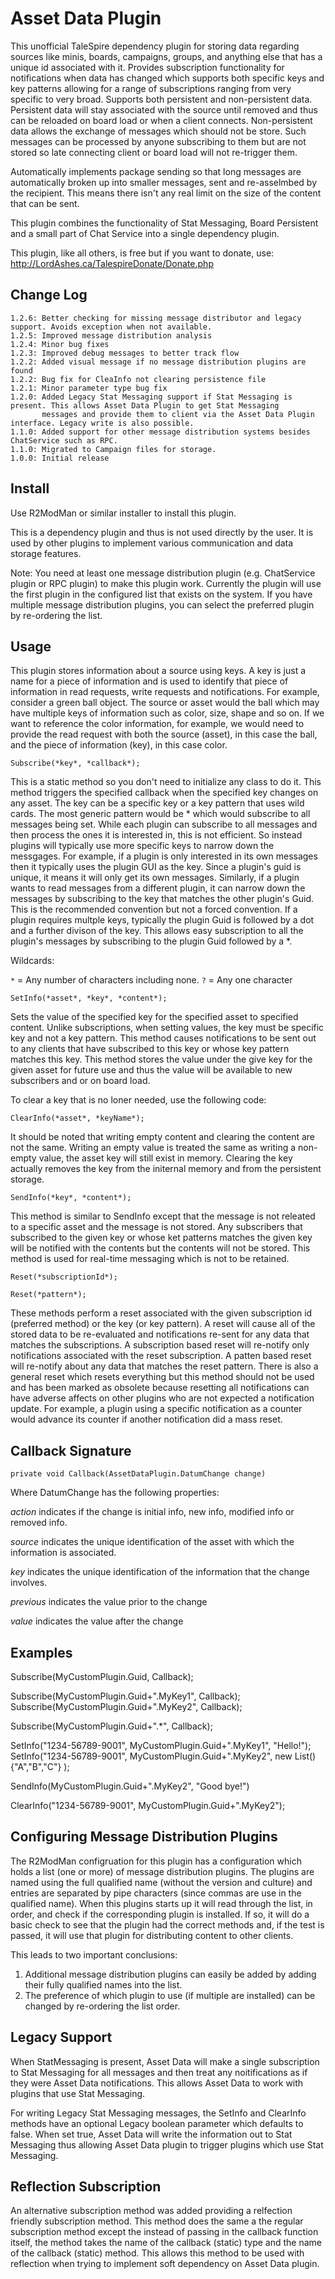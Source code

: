 # Asset Data Plugin

This unofficial TaleSpire dependency plugin for storing data regarding sources like minis, boards, campaigns, groups, and
anything else that has a unique id associated with it. Provides subscription functionality for notifications when data has
changed which supports both specific keys and key patterns allowing for a range of subscriptions ranging from very specific
to very broad. Supports both persistent and non-persistent data. Persistent data will stay associated with the source until
removed and thus can be reloaded on board load or when a client connects. Non-persistent data allows the exchange of messages
which should not be store. Such messages can be processed by anyone subscribing to them but are not stored so late connecting
client or board load will not re-trigger them.

Automatically implements package sending so that long messages are automatically broken up into smaller messages, sent and
re-asselmbed by the recipient. This means there isn't any real limit on the size of the content that can be sent. 

This plugin combines the functionality of Stat Messaging, Board Persistent and a small part of Chat Service into a single
dependency plugin.  

This plugin, like all others, is free but if you want to donate, use: http://LordAshes.ca/TalespireDonate/Donate.php

## Change Log

```
1.2.6: Better checking for missing message distributor and legacy support. Avoids exception when not available.
1.2.5: Improved message distribution analysis
1.2.4: Minor bug fixes
1.2.3: Improved debug messages to better track flow
1.2.2: Added visual message if no message distribution plugins are found
1.2.2: Bug fix for CleaInfo not clearing persistence file 
1.2.1: Minor parameter type bug fix
1.2.0: Added Legacy Stat Messaging support if Stat Messaging is present. This allows Asset Data Plugin to get Stat Messaging
       messages and provide them to client via the Asset Data Plugin interface. Legacy write is also possible.
1.1.0: Added support for other message distribution systems besides ChatService such as RPC.
1.1.0: Migrated to Campaign files for storage.
1.0.0: Initial release
```

## Install

Use R2ModMan or similar installer to install this plugin.

This is a dependency plugin and thus is not used directly by the user. It is used by other plugins to implement various
communication and data storage features.

Note: You need at least one message distribution plugin (e.g. ChatService plugin or RPC plugin) to make this plugin work.
Currently the plugin will use the first plugin in the configured list that exists on the system. If you have multiple
message distribution plugins, you can select the preferred plugin by re-ordering the list.

## Usage

This plugin stores information about a source using keys. A key is just a name for a piece of information and is used
to identify that piece of information in read requests, write requests and notifications. For example, consider a green
ball object. The source or asset would the ball which may have multiple keys of information such as color, size, shape
and so on. If we want to reference the color information, for example, we would need to provide the read request with
both the source (asset), in this case the ball, and the piece of information (key), in this case color. 

```
Subscribe(*key*, *callback*);
```

This is a static method so you don't need to initialize any class to do it. This method triggers the specified callback
when the specified key changes on any asset. The key can be a specific key or a key pattern that uses wild cards. The
most generic pattern would be * which would subscribe to all messages being set. While each plugin can subscribe to all
messages and then process the ones it is interested in, this is not efficient. So instead plugins will typically use more
specific keys to narrow down the messgages. For example, if a plugin is only interested in its own messages then it
typically uses the plugin GUI as the key. Since a plugin's guid is unique, it means it will only get its own messages.
Similarly, if a plugin wants to read messages from a different plugin, it can narrow down the messages by subscribing
to the key that matches the other plugin's Guid. This is the recommended convention but not a forced convention. If a
plugin requires multple keys, typically the plugin Guid is followed by a dot and a further divison of the key. This
allows easy subscription to all the plugin's messages by subscribing to the plugin Guid followed by a *.

Wildcards:

``*`` = Any number of characters including none.
``?`` = Any one character


```
SetInfo(*asset*, *key*, *content*);
```

Sets the value of the specified key for the specified asset to specified content.
Unlike subscriptions, when setting values, the key must be specific key and not a key pattern.
This method causes notifications to be sent out to any clients that have subscribed to this key or whose key pattern
matches this key. This method stores the value under the give key for the given asset for future use and thus the value
will be available to new subscribers and or on board load.  

To clear a key that is no loner needed, use the following code:

```
ClearInfo(*asset*, *keyName*);
```

It should be noted that writing empty content and clearing the content are not the same. Writing an empty value is
treated the same as writing a non-empty value, the asset key will still exist in memory. Clearing the key actually
removes the key from the initernal memory and from the persistent storage.


```
SendInfo(*key*, *content*);
```

This method is similar to SendInfo except that the message is not releated to a specific asset and the message is not
stored. Any subscribers that subscribed to the given key or whose ket patterns matches the given key will be notified
with the contents but the contents will not be stored. This method is used for real-time messaging which is not to be
retained.

```
Reset(*subscriptionId*);
```
```
Reset(*pattern*);
```

These methods perform a reset associated with the given subscription id (preferred method) or the key (or key pattern).
A reset will cause all of the stored data to be re-evaluated and notifications re-sent for any data that matches the
subscriptions. A subscription based reset will re-notify only notifications associated with the reset subscription.
A patten based reset will re-notify about any data that matches the reset pattern. There is also a general reset which
resets everything but this method should not be used and has been marked as obsolete because resetting all notifications
can have adverse affects on other plugins who are not expected a notification update. For example, a plugin using a
specific notification as a counter would advance its counter if another notification did a mass reset.


## Callback Signature

``private void Callback(AssetDataPlugin.DatumChange change)``

Where DatumChange has the following properties:

*action* indicates if the change is initial info, new info, modified info or removed info.

*source* indicates the unique identification of the asset with which the information is associated.

*key* indicates the unique identification of the information that the change involves.

*previous* indicates the value prior to the change

*value* indicates the value after the change


## Examples

Subscribe(MyCustomPlugin.Guid, Callback);

Subscribe(MyCustomPlugin.Guid+".MyKey1", Callback);
Subscribe(MyCustomPlugin.Guid+".MyKey2", Callback);

Subscribe(MyCustomPlugin.Guid+".*", Callback);

SetInfo("1234-56789-9001", MyCustomPlugin.Guid+".MyKey1", "Hello!");
SetInfo("1234-56789-9001", MyCustomPlugin.Guid+".MyKey2", new List(){"A","B","C"} );

SendInfo(MyCustomPlugin.Guid+".MyKey2", "Good bye!")

ClearInfo("1234-56789-9001", MyCustomPlugin.Guid+".MyKey2");

## Configuring Message Distribution Plugins

The R2ModMan configruation for this plugin has a configuration which holds a list (one or more) of message distribution
plugins. The plugins are named using the full qualified name (without the version and culture) and entries are separated
by pipe characters (since commas are use in the qualified name). When this plugins starts up it will read through the
list, in order, and check if the corresponding plugin is installed. If so, it will do a basic check to see that the plugin 
had the correct methods and, if the test is passed, it will use that plugin for distributing content to other clients.

This leads to two important conclusions:

1. Additional message distribution plugins can easily be added by adding their fully qualified names into the list.
2. The preference of which plugin to use (if multiple are installed) can be changed by re-ordering the list order.

## Legacy Support

When StatMessaging is present, Asset Data will make a single subscription to Stat Messaging for all messages and then
treat any noitifications as if they were Asset Data notifications. This allows Asset Data to work with plugins that use
Stat Messaging.

For writing Legacy Stat Messaging messages, the SetInfo and ClearInfo methods have an optional Legacy boolean parameter
which defaults to false. When set true, Asset Data will write the information out to Stat Messaging thus allowing Asset
Data plugin to trigger plugins which use Stat Messaging.

## Reflection Subscription

An alternative subscription method was added providing a relfection friendly subscription method. This method does the
same a the regular subscription method except the instead of passing in the callback function itself, the method takes
the name of the callback (static) type and the name of the callback (static) method. This allows this method to be used
with reflection when trying to implement soft dependency on Asset Data plugin.  

